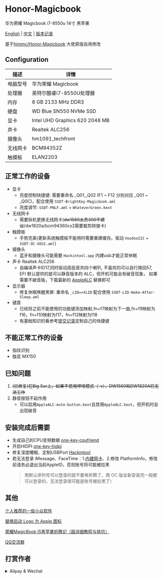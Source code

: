 # Honor-Magicbook
华为荣耀 Magicbook i7-8550u 14寸 黑苹果

[English](README.md) | [中文](README_CN.md) |
[版本记录](VERSION.md)

基于[hjmmc/Honor-Magicbook](https://github.com/hjmmc/Honor-Magicbook)
大佬原版自用修改

## Configuration

| 描述   | 详情                                                  |
| ------------------- | ------------------------------------------- |
| 电脑型号      | 华为荣耀 Magicbook      |
| 处理器           | 英特尔酷睿i7-8550U处理器     |
| 内存              | 8 GB 2133 MHz DDR3              |
| 硬盘           | WD Blue SN550 NVMe SSD    |
| 显卡 | Intel UHD Graphics 620 2048 MB                     |
| 声卡         | Realtek ALC256           |
| 摄像头 | hm1091_techfront |
| 无线网卡       | BCM94352Z                        |
| 触摸板 | ELAN2203 |


## 正常工作的设备

- 显卡
    - 亮度控制快捷键: 需要重命名 _Q01,_Q02 (F1 ~ F12 分别对应 _Q01 ~ _Q0C)，配合使用 `SSDT-BrightKey-Magicbook.aml`
    - 亮度调节: `SSDT-PNLF.aml` + `WhateverGreen.kext`
- 无线网卡
    - 需要拆机更换无线网卡(~~dw1560太贵300不建议~~/dw1820a/bcm94360cs2需要裁剪转接卡)
- 触摸板
    - 手势完美(更新系统触摸板不能用时需要重建缓存。驱动 `VoodooI2C` + `SSDT-OC-XOSI.aml`)
- 摄像头
    - 蓝牙和摄像头可能需要 `Hackintool.app` 内建usb才能正常休眠
- 声卡 Realtek ALC256 
    - 自编译声卡ID17,同时驱动高低音共四个喇叭, 不喜欢的可以自行换回57, EFI 默认提供的是可以静音版本的 ALC，但开机可能会有破音现象， 如果需要不破音版，下载最新的 [AppleALC](https://github.com/acidanthera/AppleALC/releases) 替换即可
- 显示器
    - 修复休眠唤醒黑屏: 重命名 `_LID=>XLID` 配合使用 `SSDT-LID-Wake-After-Sleep.aml`
- 键盘
    - 已经将之前不能使用的功能键添加映射,fn+f7映射为下一曲,fn+f9映射为f16，fn+f10映射为f17，fn+f12映射为f18
    - 有基础知识的看参考[提交记录](https://github.com/hjmmc/Honor-Magicbook/commit/632325a127e79a2780331c754b5cdcbedb0c497b)定制自己的快捷键


## 不能正常工作的设备

- 指纹识别
- 独显 MX150

## 已知问题

1. ~~(已修复)在Big Sur上，如果不使用啰嗦模式（-v），DW1560和DW1820A将无法工作~~
2. 静音按钮不起作用
    - 可以启用`AppleALC-mute-button.kext`且禁用`AppleALC.kext`，但开机时会出现破音

## 安装完成后需要

- 生成自己的CPU变频数据 [one-key-cpufriend](https://github.com/stevezhengshiqi/one-key-cpufriend)
- 开启HIDPI [one-key-hidpi](https://github.com/xzhih/one-key-hidpi)
- 修复深度睡眠、定制USBPort [Hackintool](https://github.com/headkaze/Hackintool/releases)
- 若无法登录 iMessage、FaceTime：1.[内建网卡](https://github.com/daliansky/OC-little/tree/master/13-%E4%BB%BF%E5%86%92%E4%BB%A5%E5%A4%AA%E7%BD%91%E5%92%8C%E9%87%8D%E7%BD%AE%E4%BB%A5%E5%A4%AA%E7%BD%91BSD%20Name)、2.修改 PlatformInfo，修改前请务必退出当前AppleID，否则账号将可能被拉黑
    > 用默认序列号可以登录的就不要再折腾了，用 OC 版全新安装完一般都可以登录的，无法登录很可能是账号被拉黑了）
    
## 其他
   
   [个人推荐的一些小众软件](https://github.com/hjmmc/Honor-Magicbook/wiki/%E4%B8%AA%E4%BA%BA%E6%8E%A8%E8%8D%90%E7%9A%84%E4%B8%80%E4%BA%9B%E5%B0%8F%E4%BC%97%E8%BD%AF%E4%BB%B6)

   [替换启动 Logo 为 Apple 图标](LOGO)
   
   [荣耀MagicBook I5黑苹果折腾记（超详细教程与排坑）](https://www.mrchung.cn/archives/3/)
   
   [QQ交流群](https://github.com/hjmmc/Honor-Magicbook/issues/26)


## 打赏作者

<details>
  <summary>Alipay & Wechat</summary>
  <img src="https://cdn.lhjmmc.cn/alipay.jpg" width="300px"  />
  <img src="https://cdn.lhjmmc.cn/wx.jpg" width="350px" />
</details>
